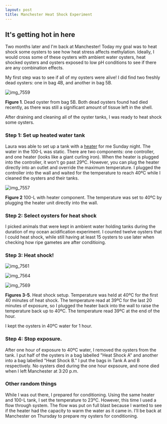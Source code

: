 ```yaml
---
layout: post
title: Manchester Heat Shock Experiment
---
```


## It's getting hot in here

Two months later and I'm back at Manchester! Today my goal was to heat shock some oysters to see how heat stress affects methylation. Ideally, I would cross some of these oysters with ambient water oysters, heat shocked oysters and oysters exposed to low pH conditions to see if there are any combination effects.

My first step was to see if all of my oysters were alive! I did find two freshly dead oysters: one in bag 4B, and another in bag 5B.

![img_7559](https://user-images.githubusercontent.com/22335838/26999769-897633f4-4d56-11e7-92ee-cb91365dc26b.JPG)

**Figure 1**. Dead oyster from bag 5B. Both dead oysters found had died recently, as there was still a significant amount of tissue left in the shell.

After draining and cleaning all of the oyster tanks, I was ready to heat shock some oysters.

### Step 1: Set up heated water tank

Laura was able to set up a tank with a [heater](https://www.amazon.com/gp/product/B003GVT0V0/ref=od_aui_detailpages00?ie=UTF8&psc=1) for me Sunday night. The water in the 100-L was static. There are two components: one controller, and one heater (looks like a giant curling iron). When the heater is plugged into the controller, it won't go past 29ºC. However, you can plug the heater directly into an outlet and override the maximum temperature. I plugged the controller into the wall and waited for the temperature to reach 40ºC while I cleaned the oysters and their tanks.

![img_7557](https://user-images.githubusercontent.com/22335838/26999908-53ff811e-4d59-11e7-8b3e-06b7d2bbf785.JPG)

**Figure 2** 100-L with heater component. The temperature was set to 40ºC by plugging the heater unit directly into the wall.

### Step 2: Select oysters for heat shock

I picked animals that were kept in ambient water holding tanks during the duration of my ocean acidification experiment. I counted twelve oysters that I could heat shock, while still having at least 15 oysters to use later when checking how ripe gametes are after conditioing.

### Step 3: Heat shock!

![img_7561](https://user-images.githubusercontent.com/22335838/26999931-c9593c02-4d59-11e7-919f-1b054d036820.JPG)

![img_7564](https://user-images.githubusercontent.com/22335838/26999930-c9556474-4d59-11e7-83c9-cb2fcecc315f.JPG)

![img_7569](https://user-images.githubusercontent.com/22335838/26999982-0116a35e-4d5b-11e7-9a13-085fee580f6e.JPG)

**Figures 3-5**. Heat shock setup. Temperature was held at 40ºC for the first 40 minutes of heat shock. The temperature read at 39ºC for the last 20 minutes of exposure, so I plugged the heater back into the wall to raise the temperature back up to 40ºC. The temperature read 39ºC at the end of the hour.

I kept the oysters in 40ºC water for 1 hour.

### Step 4: Stop exposure.

After one hour of exposure to 40ºC water, I removed the oysters from the tank. I put half of the oysters in a bag labelled "Heat Shock A" and another into a bag labelled "Heat Shock B." I put the bags in Tank A and B respectively. No oysters died during the one hour expsoure, and none died when I left Manchester at 3:20 p.m.

### Other random things

While I was out there, I prepared for conditioning. Using the same heater and 100-L tank, I set the temperature to 23ºC. However, this time I used a flow through system. The flow was put on full blast because I wanted to see if the heater had the capacity to warm the water as it came in. I'll be back at Manchester on Thursday to prepare my oysters for conditioning.

